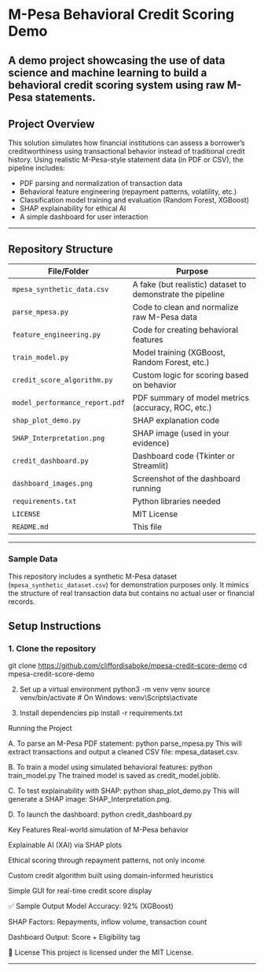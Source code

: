 # M-Pesa Behavioral Credit Scoring Demo

A demo project showcasing the use of data science and machine learning to build a behavioral credit scoring system using raw M-Pesa statements. 
---

## Project Overview

This solution simulates how financial institutions can assess a borrower’s creditworthiness using transactional behavior instead of traditional credit history. Using realistic M-Pesa-style statement data (in PDF or CSV), the pipeline includes:

- PDF parsing and normalization of transaction data
- Behavioral feature engineering (repayment patterns, volatility, etc.)
- Classification model training and evaluation (Random Forest, XGBoost)
- SHAP explainability for ethical AI
- A simple dashboard for user interaction

---

## Repository Structure

| File/Folder                       | Purpose                                                               |
| --------------------------------- | --------------------------------------------------------------------- |
| `mpesa_synthetic_data.csv`        | A fake (but realistic) dataset to demonstrate the pipeline            |
| `parse_mpesa.py`                  | Code to clean and normalize raw M-Pesa data                           |
| `feature_engineering.py`          | Code for creating behavioral features                                 |
| `train_model.py`                  | Model training (XGBoost, Random Forest, etc.)                         |
| `credit_score_algorithm.py`       | Custom logic for scoring based on behavior                            |
| `model_performance_report.pdf`    | PDF summary of model metrics (accuracy, ROC, etc.)                    |
| `shap_plot_demo.py`               | SHAP explanation code                                                 |
| `SHAP_Interpretation.png`         | SHAP image (used in your evidence)                                    |
| `credit_dashboard.py`             | Dashboard code (Tkinter or Streamlit)                                 |
| `dashboard_images.png`            | Screenshot of the dashboard running                                   |
| `requirements.txt`                | Python libraries needed                                               |
| `LICENSE`                         | MIT License                                                           |
| `README.md`                       | This file                                                             |

---

### Sample Data
This repository includes a synthetic M-Pesa dataset (`mpesa_synthetic_dataset.csv`) for demonstration purposes only. It mimics the structure of real transaction data but contains no actual user or financial records.


## Setup Instructions

### 1. Clone the repository

git clone https://github.com/cliffordisaboke/mpesa-credit-score-demo
cd mpesa-credit-score-demo

2. Set up a virtual environment
python3 -m venv venv
source venv/bin/activate  # On Windows: venv\Scripts\activate

3. Install dependencies
pip install -r requirements.txt

Running the Project

A. To parse an M-Pesa PDF statement:
python parse_mpesa.py
This will extract transactions and output a cleaned CSV file: mpesa_dataset.csv.

B. To train a model using simulated behavioral features:
python train_model.py
The trained model is saved as credit_model.joblib.

C. To test explainability with SHAP:
python shap_plot_demo.py
This will generate a SHAP image: SHAP_Interpretation.png.

D. To launch the dashboard:
python credit_dashboard.py

Key Features
Real-world simulation of M-Pesa behavior

Explainable AI (XAI) via SHAP plots

Ethical scoring through repayment patterns, not only income

Custom credit algorithm built using domain-informed heuristics

Simple GUI for real-time credit score display

✅ Sample Output
Model Accuracy: 92% (XGBoost)

SHAP Factors: Repayments, inflow volume, transaction count

Dashboard Output: Score + Eligibility tag

📄 License
This project is licensed under the MIT License.

---




